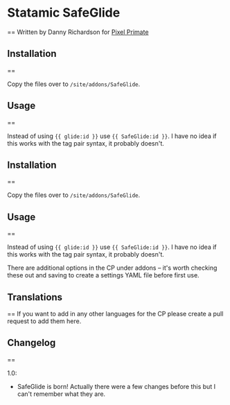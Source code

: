 # Statamic SafeGlide
==
Written by Danny Richardson for [Pixel Primate](http://www.pixelprimate.com)


## Installation
==

Copy the files over to `/site/addons/SafeGlide`.


## Usage
==

Instead of using `{{ glide:id }}` use  `{{ SafeGlide:id }}`. I have no idea if this works with the tag pair syntax, it probably doesn't.


## Installation
==

Copy the files over to `/site/addons/SafeGlide`.


## Usage
==

Instead of using `{{ glide:id }}` use  `{{ SafeGlide:id }}`. I have no idea if this works with the tag pair syntax, it probably doesn't.

There are additional options in the CP under addons – it's worth checking these out and saving to create a settings YAML file before first use.


## Translations
==
If you want to add in any other languages for the CP please create a pull request to add them here.


## Changelog
==

1.0:
- SafeGlide is born! Actually there were a few changes before this but I can't remember what they are.
